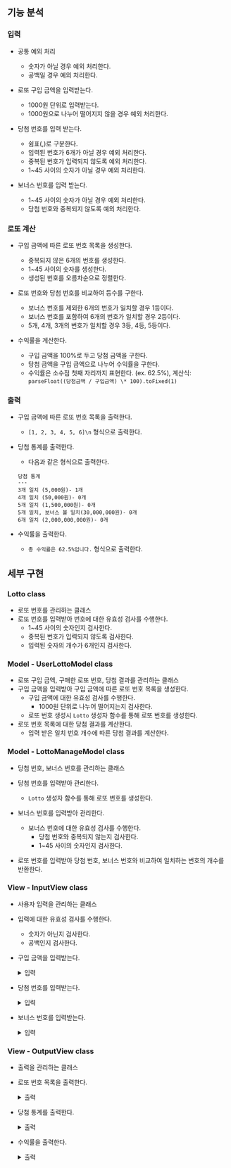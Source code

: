## 기능 분석

### 입력

- 공통 예외 처리

  - 숫자가 아닐 경우 예외 처리한다.
  - 공백일 경우 예외 처리한다.

- 로또 구입 금액을 입력받는다.

  - 1000원 단위로 입력받는다.
  - 1000원으로 나누어 떨어지지 않을 경우 예외 처리한다.

- 당첨 번호를 입력 받는다.

  - 쉼표(,)로 구분한다.
  - 입력된 번호가 6개가 아닐 경우 예외 처리한다.
  - 중복된 번호가 입력되지 않도록 예외 처리한다.
  - 1~45 사이의 숫자가 아닐 경우 예외 처리한다.

- 보너스 번호를 입력 받는다.

  - 1~45 사이의 숫자가 아닐 경우 예외 처리한다.
  - 당첨 번호와 중복되지 않도록 예외 처리한다.

### 로또 계산

- 구입 금액에 따른 로또 번호 목록을 생성한다.

  - 중복되지 않은 6개의 번호를 생성한다.
  - 1~45 사이의 숫자를 생성한다.
  - 생성된 번호를 오름차순으로 정렬한다.

- 로또 번호와 당첨 번호를 비교하여 등수를 구한다.

  - 보너스 번호를 제외한 6개의 번호가 일치할 경우 1등이다.
  - 보너스 번호를 포함하여 6개의 번호가 일치할 경우 2등이다.
  - 5개, 4개, 3개의 번호가 일치할 경우 3등, 4등, 5등이다.

- 수익률을 계산한다.

  - 구입 금액을 100%로 두고 당첨 금액을 구한다.
  - 당첨 금액을 구입 금액으로 나누어 수익률을 구한다.
  - 수익률은 소수점 첫째 자리까지 표현한다. (ex. 62.5%), 계산식: `parseFloat((당첨금액 / 구입금액) \* 100).toFixed(1)`

### 출력

- 구입 금액에 따른 로또 번호 목록을 출력한다.

  - `[1, 2, 3, 4, 5, 6]\n` 형식으로 출력한다.

- 당첨 통계를 출력한다.

  - 다음과 같은 형식으로 출력한다.

  ```text
  당첨 통계
  ---
  3개 일치 (5,000원)- 1개
  4개 일치 (50,000원)- 0개
  5개 일치 (1,500,000원)- 0개
  5개 일치, 보너스 볼 일치(30,000,000원)- 0개
  6개 일치 (2,000,000,000원)- 0개
  ```

- 수익률을 출력한다.
  - `총 수익률은 62.5%입니다.` 형식으로 출력한다.

## 세부 구현

### Lotto class

- 로또 번호를 관리하는 클래스
- 로또 번호를 입력받아 번호에 대한 유효성 검사를 수행한다.
  - 1~45 사이의 숫자인지 검사한다.
  - 중복된 번호가 입력되지 않도록 검사한다.
  - 입력된 숫자의 개수가 6개인지 검사한다.

### Model - UserLottoModel class

- 로또 구입 금액, 구매한 로또 번호, 당첨 결과를 관리하는 클래스
- 구입 금액을 입력받아 구입 금액에 따른 로또 번호 목록을 생성한다.
  - 구입 금액에 대한 유효성 검사를 수행한다.
    - 1000원 단위로 나누어 떨어지는지 검사한다.
  - 로또 번호 생성시 `Lotto` 생성자 함수를 통해 로또 번호를 생성한다.
- 로또 번호 목록에 대한 당첨 결과를 계산한다.
  - 입력 받은 일치 번호 개수에 따른 당첨 결과를 계산한다.

### Model - LottoManageModel class

- 당첨 번호, 보너스 번호를 관리하는 클래스
- 당첨 번호를 입력받아 관리한다.

  - `Lotto` 생성자 함수를 통해 로또 번호를 생성한다.

- 보너스 번호를 입력받아 관리한다.
  - 보너스 번호에 대한 유효성 검사를 수행한다.
    - 당첨 번호와 중복되지 않는지 검사한다.
    - 1~45 사이의 숫자인지 검사한다.
- 로또 번호를 입력받아 당첨 번호, 보너스 번호와 비교하여 일치하는 번호의 개수를 반환한다.

### View - InputView class

- 사용자 입력을 관리하는 클래스
- 입력에 대한 유효성 검사를 수행한다.

  - 숫자가 아닌지 검사한다.
  - 공백인지 검사한다.

- 구입 금액을 입력받는다.

  <details>
    <summary>입력</summary>

  ```text
  구입금액을 입력해 주세요.
  3000
  ```

  </details>

- 당첨 번호를 입력받는다.

  <details>
    <summary>입력</summary>

  ```text
  당첨 번호를 입력해 주세요.
  1,2,3,4,5,6
  ```

    </details>

- 보너스 번호를 입력받는다.
  <details>
    <summary>입력</summary>

  ```text
  보너스 번호를 입력해 주세요.
  7
  ```

    </details>

### View - OutputView class

- 출력을 관리하는 클래스
- 로또 번호 목록을 출력한다.
  <details>
    <summary>출력</summary>

  ```text
  3개를 구매했습니다.
  [1, 2, 14, 15, 20, 44]
  [5, 9, 11, 26, 33, 42]
  [4, 23, 24, 29, 33, 38]
  ```

  </details>

- 당첨 통계를 출력한다.
  <details>
    <summary>출력</summary>

  ```text
  당첨 통계
  ---
  3개 일치 (5,000원) - 0개
  4개 일치 (50,000원) - 0개
  5개 일치 (1,500,000원) - 0개
  5개 일치, 보너스 볼 일치 (30,000,000원) - 0개
  6개 일치 (2,000,000,000원) - 0개
  ```

  </details>

- 수익률을 출력한다.
  <details>
    <summary>출력</summary>

  ```text
  총 수익률은 62.5%입니다.
  ```

  </details>
